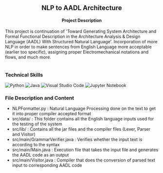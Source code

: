 <h2 align='center'><b> NLP to AADL Architecture </b></h2>

<h4 align='center'> Project Description </h4> 
This project is continuation of 'Toward Generating System Architecture and Formal Functional Description in the Architecture Analysis & Design Language (AADL) With Structured Natural Language'. Incorporation of more NLP in order to make sentences from English Language more acceptable (earlier too specific), assigning proper Electromechanical notations and flows, and much more. <br><br>

### Technical Skills 
![Python](https://img.shields.io/badge/python-3670A0?style=for-the-badge&logo=python&logoColor=ffdd54)
![Java](https://img.shields.io/badge/java-%23ED8B00.svg?style=for-the-badge&logo=java&logoColor=white)
![Visual Studio Code](https://img.shields.io/badge/Visual%20Studio%20Code-0078d7.svg?style=for-the-badge&logo=visual-studio-code&logoColor=white)
![Jupyter Notebook](https://img.shields.io/badge/jupyter-%23FA0F00.svg?style=for-the-badge&logo=jupyter&logoColor=white)

### File Description and Content 
* NLPFormatter.py : Natural Language Processing done on the text to get it into proper compiler accepted format
* src/data/ : This folder contains all the English language inputs used for the testing of the system
* src/lib/ : Contains all the jar files and the compiler files (Lexer, Parser and Visitor)
* src/main/GrammarVerifier.java : Verifies whether the input text is according to the syntax
* src/main/Main.java : Execution file that takes the input file and generates the AADL code as an output
* src/main/Visitor.java : Compiler that does the conversion of parsed text input to corresponding AADL code 

